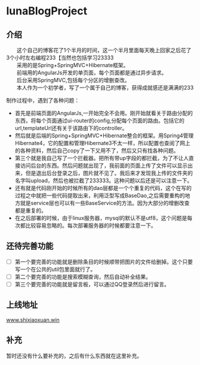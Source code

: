 # lunaBlogProject
## 介绍
&emsp;&emsp;这个自己的博客花了1个半月的时间，这一个半月里面每天晚上回家之后花了3个小时左右编程233【当然也包括学习23333  
&emsp;&emsp;采用的是Spring+SpringMVC+Hibernate框架。   
&emsp;&emsp;前端用的AngularJs开发的单页面，每个页面都是通过异步请求。  
&emsp;&emsp;后台采用SpringMVC,包括每个分区的增删查改。  
&emsp;&emsp;本人作为一个初学者，写了一个属于自己的博客，获得成就感还是满满的233  

制作过程中，遇到了各种问题：
- 首先是前端页面的AngularJs,一开始完全不会用。刚开始就看关于路由分配的东西，将每个页面通过ui-router的config,分配每个页面的路由。包括它的url,templateUrl还有关于该路由下的controller。
- 然后就是后端的Spring+SpringMVC+Hibernate整合的框架。用Spring4管理Hibernate4，它的配置和管理Hibernate3不太一样，所以配置也查阅了网上的各种资料，然后自己copy了一下又用不了，然后又只有找各种问题。
- 第三个就是我自己写了一个拦截器。把所有带up字段的都拦截，为了不让人直接访问后台的东西。然后问题就出现了，我前面的页面上传了文件可以显示出来，但是退出后台登录之后，图片就不见了。我后来才发现我上传的文件夹的名字叫upload，然后也被拦截了233333。这种问题以后还是可以注意一下。
- 还有就是代码刚开始的时候所有的dao层都是一个个重复的代码，这个在写的过程之中就把一些代码提取出来，利用泛型写成BaseDao,之后需要重构的地方就是service层也可以有一些BaseService的方法。因为大部分的增删改查都是重复的。
- 在之后部署的时候，由于linux服务器，mysql的默认不是utf8，这个问题是每次都比较容易忽略的。每次部署服务器的时候都要注意一下。
## 还待完善功能
- [ ] 第一个要完善的功能就是删除条目的时候顺带把图片的文件给删掉。这个只要写一个在公共的util包里面就行了。
- [ ] 第二个要完善的功能是搜索模糊查询，然后自动补全结果。
- [ ] 第三个要完善的功能就是留言板，可以通过QQ登录然后进行留言。
## 上线地址
www.shixiaoxuan.win
## 补充
暂时还没有什么要补充的，之后有什么东西就在这里补充。
